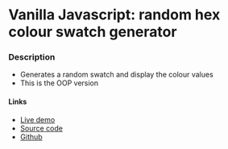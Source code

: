 # Vanilla Javascript: random hex colour swatch generator

### Description
- Generates a random swatch and display the colour values
- This is the OOP version

#### Links
- [Live demo](https://js-random-hex-colour-swatch-generator-oop--rjlevy.repl.co/) 
- [Source code](https://repl.it/@rjlevy/JS-random-hex-colour-swatch-generator-oop)
- [Github](https://github.com/rolandjlevy/js-random-hex-colour-swatch-generator-oop) 
